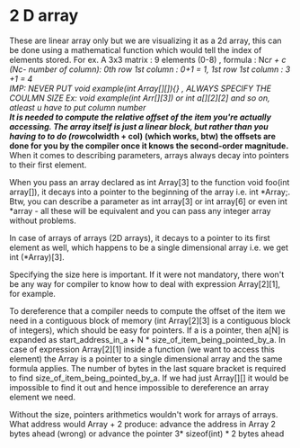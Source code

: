 # 2 D array 

These are linear array only but we are visualizing it as a 2d array, this can be done using a mathematical function which would tell the index of elements stored.
For ex. A 3x3 matrix : 9 elements (0-8) , formula : Nc*r + c (Nc- number of column): 0th row 1st column : 0+1 = 1, 1st row 1st column : 3 +1 = 4
<br />
IMP: NEVER PUT void example(int Array[][]){} , ALWAYS SPECIFY THE COULMN SIZE Ex: void example(int Arr[][3]) or int a[][2][2] and so on, atleast u have to put column number
<br />
<b>It is needed to compute the relative offset of the item you're actually accessing. The array itself is just a linear block, but rather than you having to to do (row*colwidth + col) (which works, btw) the offsets are done for you by the compiler once it knows the second-order magnitude.</b>
<br />
When it comes to describing parameters, arrays always decay into pointers to their first element.

When you pass an array declared as int Array[3] to the function void foo(int array[]), it decays into a pointer to the beginning of the array i.e. int *Array;. Btw, you can describe a parameter as int array[3] or int array[6] or even int *array - all these will be equivalent and you can pass any integer array without problems.

In case of arrays of arrays (2D arrays), it decays to a pointer to its first element as well, which happens to be a single dimensional array i.e. we get int (*Array)[3].

Specifying the size here is important. If it were not mandatory, there won't be any way for compiler to know how to deal with expression Array[2][1], for example.

To dereference that a compiler needs to compute the offset of the item we need in a contiguous block of memory (int Array[2][3] is a contiguous block of integers), which should be easy for pointers. If a is a pointer, then a[N] is expanded as start_address_in_a + N * size_of_item_being_pointed_by_a. In case of expression Array[2][1] inside a function (we want to access this element) the Array is a pointer to a single dimensional array and the same formula applies. The number of bytes in the last square bracket is required to find size_of_item_being_pointed_by_a. If we had just Array[][] it would be impossible to find it out and hence impossible to dereference an array element we need.

Without the size, pointers arithmetics wouldn't work for arrays of arrays. What address would Array + 2 produce: advance the address in Array 2 bytes ahead (wrong) or advance the pointer 3* sizeof(int) * 2 bytes ahead
